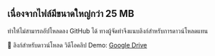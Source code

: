 ## เนื่องจากไฟล์มีขนาดใหญ่กว่า 25 MB 
ทำให้ไม่สามารถอัปโหลดลง GitHub ได้ ทางผู้จัดทำจึงแนบลิงก์สำหรับการดาวน์โหลดแทน  

🔗 ลิงก์สำหรับดาวน์โหลด วิดีโอคลิป Demo: [Google Drive]([https://drive.google.com/file/d/1a1R9SIBIaK3scXaQ_g6y6cPnBY_3Z5ch/view?usp=sharing](https://drive.google.com/file/d/1ciQmbnTDx59nveP4e-MB98NtFa1vHMlx/view?usp=sharing))

